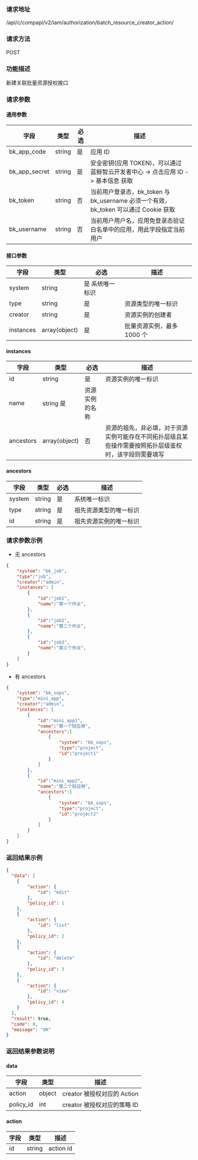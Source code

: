 
### 请求地址

/api/c/compapi/v2/iam/authorization/batch_resource_creator_action/



### 请求方法

POST


### 功能描述

新建关联批量资源授权接口

### 请求参数


#### 通用参数

| 字段 | 类型 | 必选 |  描述 |
|-----------|------------|--------|------------|
| bk_app_code  |  string    | 是 | 应用 ID     |
| bk_app_secret|  string    | 是 | 安全密钥(应用 TOKEN)，可以通过 蓝鲸智云开发者中心 -&gt; 点击应用 ID -&gt; 基本信息 获取 |
| bk_token     |  string    | 否 | 当前用户登录态，bk_token 与 bk_username 必须一个有效，bk_token 可以通过 Cookie 获取 |
| bk_username  |  string    | 否 | 当前用户用户名，应用免登录态验证白名单中的应用，用此字段指定当前用户 |

#### 接口参数

| 字段      |  类型      | 必选   |  描述      |
|-----------|------------|--------|------------|
| system | string | 是 系统唯一标识 |
| type | string | 是 | 资源类型的唯一标识 |
| creator | string | 是 | 资源实例的创建者 |
| instances | array(object) | 是 | 批量资源实例，最多 1000 个 |



#### instances
| 字段      |  类型      | 必选   |  描述      |
|-----------|------------|--------|------------|
| id | string | 是 | 资源实例的唯一标识 |
| name | string  是 | 资源实例的名称 |
| ancestors | array(object) | 否 | 资源的祖先，非必填，对于资源实例可能存在不同拓扑层级且某些操作需要按照拓扑层级鉴权时，该字段则需要填写 |


#### ancestors

| 字段      |  类型      | 必选   |  描述      |
|-----------|------------|--------|------------|
| system | string | 是 | 系统唯一标识 |
| type | string | 是 | 祖先资源类型的唯一标识 |
| id | string | 是 | 祖先资源实例的唯一标识 |


### 请求参数示例

- 无 ancestors
```json
{
    "system": "bk_job",
    "type":"job",
    "creator":"admin",
    "instances": [
        {
            "id":"job1",
            "name":"第一个作业",
        },
        {
            "id":"job2",
            "name":"第二个作业",
        },
        {
            "id":"job3",
            "name":"第三个作业",
        }
    ]
}
```

- 有 ancestors
```json
{
    "system": "bk_sops",
    "type":"mini_app",
    "creator":"admin",
    "instances": [
        {
            "id":"mini_app1",
            "name":"第一个轻应用",
            "ancestors":[
                {
                    "system": "bk_sops",
                    "type":"project",
                    "id":"project1"
                }
            ]
        },
        {
            "id":"mini_app2",
            "name":"第二个轻应用",
            "ancestors":[
                {
                    "system": "bk_sops",
                    "type":"project",
                    "id":"project2"
                }
            ]
        }
    ]
}
```

### 返回结果示例

```json
{
  "data": [
    {
        "action": {
            "id": "edit"
        },
        "policy_id": 1
    },
    {
        "action": {
            "id": "list"
        },
        "policy_id": 2
    },
    {
        "action": {
            "id": "delete"
        },
        "policy_id": 3
    },
    {
        "action": {
            "id": "view"
        },
        "policy_id": 4
    }
  ],
  "result": true,
  "code": 0,
  "message": "OK"
}
```

### 返回结果参数说明

#### data

| 字段      | 类型      | 描述      |
|-----------|-----------|-----------|
| action | object | creator 被授权对应的 Action |
| policy_id | int | creator 被授权对应的策略 ID |

#### action

| 字段      | 类型      | 描述      |
|-----------|-----------|-----------|
| id    |  string | action id |